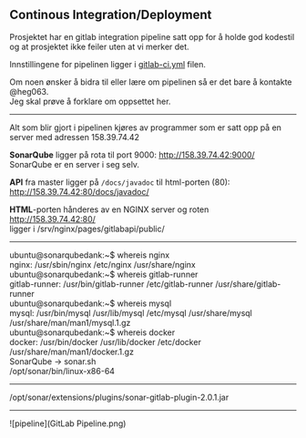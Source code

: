 Continous Integration/Deployment
---
Prosjektet har en gitlab integration pipeline satt opp for å holde god kodestil og at prosjektet ikke feiler uten at vi merker det.  

Innstillingene for pipelinen ligger i [gitlab-ci.yml](../.gitlab-ci.yml) filen.

Om noen ønsker å bidra til eller lære om pipelinen så er det bare å kontakte @heg063.  
Jeg skal prøve å forklare om oppsettet her.

---

Alt som blir gjort i pipelinen kjøres av programmer som er satt opp på en server med adressen 158.39.74.42

**SonarQube** ligger på rota til port 9000: <http://158.39.74.42:9000/>  
SonarQube er en server i seg selv.

**API** fra master ligger på `/docs/javadoc` til html-porten (80):  
<http://158.39.74.42:80/docs/javadoc/>

**HTML**-porten hånderes av en NGINX server og roten <http://158.39.74.42:80/>  
ligger i /srv/nginx/pages/gitlabapi/public/

---

ubuntu@sonarqubedank:~$ whereis nginx  
nginx: /usr/sbin/nginx /etc/nginx /usr/share/nginx  
ubuntu@sonarqubedank:~$ whereis gitlab-runner  
gitlab-runner: /usr/bin/gitlab-runner /etc/gitlab-runner /usr/share/gitlab-runner  
ubuntu@sonarqubedank:~$ whereis mysql  
mysql: /usr/bin/mysql /usr/lib/mysql /etc/mysql /usr/share/mysql /usr/share/man/man1/mysql.1.gz  
ubuntu@sonarqubedank:~$ whereis docker  
docker: /usr/bin/docker /usr/lib/docker /etc/docker /usr/share/man/man1/docker.1.gz  
SonarQube -> sonar.sh  
/opt/sonar/bin/linux-x86-64  

---

/opt/sonar/extensions/plugins/sonar-gitlab-plugin-2.0.1.jar

---

![pipeline](GitLab Pipeline.png)
